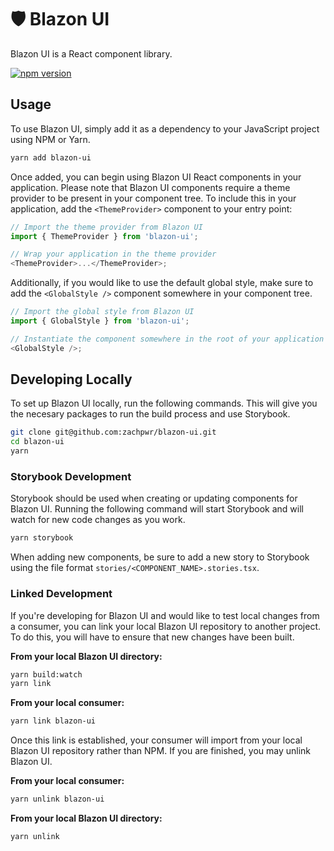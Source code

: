 # :shield: Blazon UI

Blazon UI is a React component library.

[![npm version](https://img.shields.io/npm/v/blazon-ui.svg)](https://www.npmjs.com/package/blazon-ui)

## Usage

To use Blazon UI, simply add it as a dependency to your JavaScript project using NPM or Yarn.

```bash
yarn add blazon-ui
```

Once added, you can begin using Blazon UI React components in your application. Please note that Blazon UI components require a theme provider to be present in your component tree. To include this in your application, add the `<ThemeProvider>` component to your entry point:

```javascript
// Import the theme provider from Blazon UI
import { ThemeProvider } from 'blazon-ui';

// Wrap your application in the theme provider
<ThemeProvider>...</ThemeProvider>;
```

Additionally, if you would like to use the default global style, make sure to add the `<GlobalStyle />` component somewhere in your component tree.

```javascript
// Import the global style from Blazon UI
import { GlobalStyle } from 'blazon-ui';

// Instantiate the component somewhere in the root of your application
<GlobalStyle />;
```

## Developing Locally

To set up Blazon UI locally, run the following commands. This will give you the
necesary packages to run the build process and use Storybook.

```bash
git clone git@github.com:zachpwr/blazon-ui.git
cd blazon-ui
yarn
```

### Storybook Development

Storybook should be used when creating or updating components for Blazon UI. Running the following command will start Storybook and will watch for new code changes as you work.

```bash
yarn storybook
```

When adding new components, be sure to add a new story to Storybook using the file format `stories/<COMPONENT_NAME>.stories.tsx`.

### Linked Development

If you're developing for Blazon UI and would like to test local changes from a consumer, you can link your local Blazon UI repository to another project. To do this, you will have to ensure that new changes have been built.

**From your local Blazon UI directory:**

```bash
yarn build:watch
yarn link
```

**From your local consumer:**

```bash
yarn link blazon-ui
```

Once this link is established, your consumer will import from your local Blazon UI repository rather than NPM. If you are finished, you may unlink Blazon UI.

**From your local consumer:**

```bash
yarn unlink blazon-ui
```

**From your local Blazon UI directory:**

```bash
yarn unlink
```
